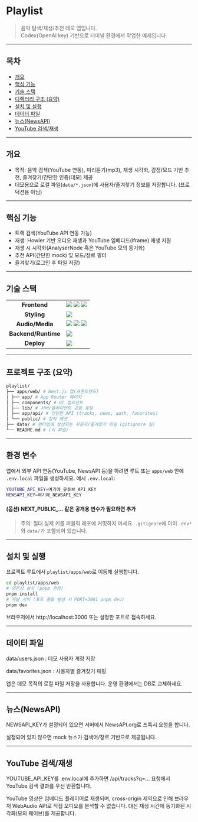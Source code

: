 # Playlist
> 음악 탐색/재생/추천 데모 앱입니다.  
> Codex(OpenAI key) 기반으로 터미널 환경에서 작업한 예제입니다. 

---
## 목차

- [개요](#개요)
- [핵심 기능](#핵심-기능)
- [기술 스택](#기술-스택)
- [디렉터리 구조 (요약)](#프로젝트-구조-요약)
- [설치 및 실행](#설치-및-실행)
- [데이터 파일](#데이터-파일)
- [뉴스(NewsAPI)](#뉴스newsapi)
- [YouTube 검색/재생](#youtube-검색재생)



---
## 개요
- 목적: 음악 검색(YouTube 연동), 미리듣기(mp3), 재생 시각화, 감정/모드 기반 추천, 즐겨찾기/간단한 인증(데모) 제공  
- 데모용으로 로컬 파일(`data/*.json`)에 사용자/즐겨찾기 정보를 저장합니다. (프로덕션용 아님)


---
## 핵심 기능
- 트랙 검색(YouTube API 연동 가능)  
- 재생: Howler 기반 오디오 재생과 YouTube 임베디드(iframe) 재생 지원  
- 재생 시 시각화(AnalyserNode 혹은 YouTube 모의 동기화)  
- 추천 API(간단한 mock) 및 모드/장르 필터  
- 즐겨찾기(로그인 후 파일 저장)  


---
## 기술 스택

<table>
  <tr>
    <td align="center"><strong>Frontend</strong></td>
    <td>
      <img src="https://img.shields.io/badge/React-61DAFB?style=for-the-badge&logo=react&logoColor=black"/>
      <img src="https://img.shields.io/badge/TypeScript-3178C6?style=for-the-badge&logo=typescript&logoColor=white"/>
      <img src="https://img.shields.io/badge/Next.js-000000?style=for-the-badge&logo=nextdotjs&logoColor=white"/>
    </td>
  </tr>
  <tr>
    <td align="center"><strong>Styling</strong></td>
    <td>
      <img src="https://img.shields.io/badge/Tailwind_CSS-06B6D4?style=for-the-badge&logo=tailwindcss&logoColor=white"/>
    </td>
  </tr>
  <tr>
    <td align="center"><strong>Audio/Media</strong></td>
    <td>
      <img src="https://img.shields.io/badge/Howler.js-F7DF1E?style=for-the-badge&logo=javascript&logoColor=black"/>
      <img src="https://img.shields.io/badge/YouTube-FF0000?style=for-the-badge&logo=youtube&logoColor=white"/>
      <img src="https://img.shields.io/badge/Web_Audio_API-563D7C?style=for-the-badge&logo=webaudio&logoColor=white"/>
    </td>
  </tr>
  <tr>
    <td align="center"><strong>Backend/Runtime</strong></td>
    <td>
      <img src="https://img.shields.io/badge/Node.js-339933?style=for-the-badge&logo=nodedotjs&logoColor=white"/>
    </td>
  </tr>
  <tr>
    <td align="center"><strong>Deploy</strong></td>
    <td>
      <img src="https://img.shields.io/badge/Vercel-000000?style=for-the-badge&logo=vercel&logoColor=white"/>
    </td>
  </tr>
</table>

---
## 프로젝트 구조 (요약)

```bash
playlist/
├── apps/web/ # Next.js 앱(프론트엔드)
│ ├── app/ # App Router 페이지
│ ├── components/ # UI 컴포넌트
│ ├── lib/ # 서버/클라이언트 공용 유틸
│ ├── app/api/ # 간단한 API (tracks, news, auth, favorites)
│ └── public/ # 정적 에셋
├── data/ # 런타임에 생성되는 사용자/즐겨찾기 파일 (gitignore 됨)
└── README.md # (이 파일)
```


---
## 환경 변수
앱에서 외부 API 연동(YouTube, NewsAPI 등)을 하려면 루트 또는 `apps/web` 안에 `.env.local` 파일을 생성하세요.
예시 `.env.local`:
```bash
YOUTUBE_API_KEY=여기에_유튜브_API_KEY
NEWSAPI_KEY=여기에_NEWSAPI_KEY
```

#### (옵션) NEXT_PUBLIC_... 같은 공개용 변수가 필요하면 추가

> 주의: 절대 실제 키를 퍼블릭 레포에 커밋하지 마세요. `.gitignore`에 이미 `.env*`와 `data/`가 포함되어 있습니다.

---
## 설치 및 실행

프로젝트 루트에서 `playlist/apps/web`로 이동해 실행합니다.

```bash
cd playlist/apps/web
# 의존성 설치 (pnpm 권장)
pnpm install
# 개발 서버 (포트 충돌 발생 시 PORT=3001 pnpm dev)
pnpm dev
```
브라우저에서 http://localhost:3000 또는 설정한 포트로 접속하세요.

---
## 데이터 파일

data/users.json : 데모 사용자 계정 저장

data/favorites.json : 사용자별 즐겨찾기 매핑

앱은 데모 목적의 로컬 파일 저장을 사용합니다. 운영 환경에서는 DB로 교체하세요.

---
## 뉴스(NewsAPI)

NEWSAPI_KEY가 설정되어 있으면 서버에서 NewsAPI.org로 프록시 요청을 합니다.

설정되어 있지 않으면 mock 뉴스가 검색어/장르 기반으로 제공됩니다.

---
## YouTube 검색/재생

YOUTUBE_API_KEY를 .env.local에 추가하면 /api/tracks?q=... 요청에서 YouTube 검색 결과를 우선 반환합니다.

YouTube 영상은 임베디드 플레이어로 재생되며, cross-origin 제약으로 인해 브라우저 WebAudio API로 직접 오디오를 분석할 수 없습니다. 대신 재생 시간에 동기화된 시각화(모의 웨이브)를 제공합니다.
